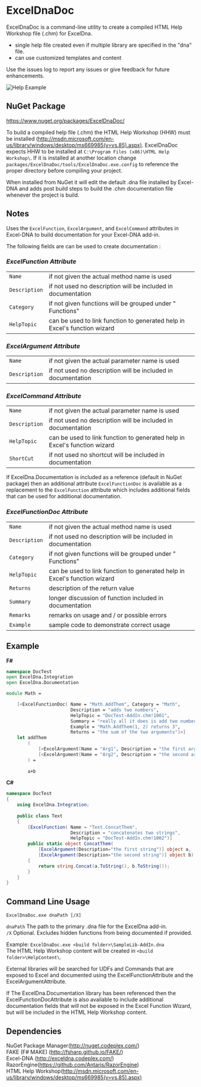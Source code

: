 ﻿ExcelDnaDoc
===================
ExcelDnaDoc is a command-line utility to create a compiled HTML Help Workshop file (.chm) for ExcelDna.

* single help file created even if multiple library are specified in the "dna" file.  
* can use customized templates and content  

Use the issues log to report any issues or give feedback for future enhancements.

![Help Example](https://raw.githubusercontent.com/mndrake/ExcelDnaDoc/master/docs/files/help.png)

NuGet Package
------------------
https://www.nuget.org/packages/ExcelDnaDoc/

To build a compiled help file (.chm) the HTML Help Workshop (HHW) must be installed 
(http://msdn.microsoft.com/en-us/library/windows/desktop/ms669985(v=vs.85).aspx).
ExcelDnaDoc expects HHW to be installed at `C:\Program Files (x86)\HTML Help Workshop\`. 
If it is installed at another location change `packages/ExcelDnaDoc/tools/ExcelDnaDoc.exe.config` 
to reference the proper directory before compiling your project.  

When installed from NuGet it will edit the default .dna file installed by Excel-DNA and adds post 
build steps to build the .chm documentation file whenever the project is build.

Notes
------------------

Uses the `ExcelFunction`, `ExcelArgument`, and `ExcelCommand` attributes in Excel-DNA to build 
documentation for your Excel-DNA add-in.  

The following fields are can be used to create documentation :  

### _ExcelFunction Attribute_
|					|																			|
| ----------------- | ------------------------------------------------------------------------- |
| `Name`			| if not given the actual method name is used								|
| `Description`		| if not used no description will be included in documentation				|
| `Category`		| if not given functions will be grouped under "*<project name>* Functions" | 
| `HelpTopic`		| can be used to link function to generated help in Excel's function wizard | 

### _ExcelArgument Attribute_
|					|																			|
| ----------------- | ------------------------------------------------------------------------- |
| `Name`			| if not given the actual parameter name is used							|
| `Description`		| if not used no description will be included in documentation				|

### _ExcelCommand Attribute_  
|					|																			|
| ----------------- | ------------------------------------------------------------------------- |
| `Name`			| if not given the actual parameter name is used							|
| `Description`		| if not used no description will be included in documentation				|
| `HelpTopic`		| can be used to link function to generated help in Excel's function wizard |
| `ShortCut`		| if not used no shortcut will be included in documentation					|

If ExcelDna.Documentation is included as a reference (default in NuGet package) then an additional 
attribute `ExcelFunctionDoc` is available as a replacement to the `ExcelFunction` attribute 
which includes additional fields that can be used for additional documentation.

### _ExcelFunctionDoc Attribute_
|					|																			|
| ----------------- | ------------------------------------------------------------------------- |
| `Name`			| if not given the actual method name is used								|
| `Description`		| if not used no description will be included in documentation				|
| `Category`		| if not given functions will be grouped under "*<project name>* Functions" | 
| `HelpTopic`		| can be used to link function to generated help in Excel's function wizard | 
| `Returns`			| description of the return value											|
| `Summary`			| longer discussion of function included in documentation					|  
| `Remarks`			| remarks on usage and / or possible errors									|
| `Example`			| sample code to demonstrate correct usage									|


Example
------------------

**F#**
```fsharp
namespace DocTest
open ExcelDna.Integration
open ExcelDna.Documentation

module Math =

    [<ExcelFunctionDoc( Name = "Math.AddThem", Category = "Math", 
                        Description = "adds two numbers", 
                        HelpTopic = "DocTest-AddIn.chm!1001",
						Summary = "really all it does is add two number ... I promise.",
						Example = "Math.AddThem(1, 2) returns 3",
						Returns = "the sum of the two arguments")>]
    let addThem
        (
            [<ExcelArgument(Name = "Arg1", Description = "the first argument")>]a,
            [<ExcelArgument(Name = "Arg2", Description = "the second argument")>]b
        ) = 
        
        a+b
```

**C#**
```csharp
namespace DocTest
{
    using ExcelDna.Integration;
    
    public class Text 
    {
        [ExcelFunction( Name = "Text.ConcatThem", 
                        Description = "concatenates two strings", 
                        HelpTopic = "DocTest-AddIn.chm!1002")]
        public static object ConcatThem(
            [ExcelArgument(Description="the first string")] object a, 
            [ExcelArgument(Description="the second string")] object b)
        {
            return string.Concat(a.ToString(), b.ToString());
        }
    }
}
```

Command Line Usage
------------------
    ExcelDnaDoc.exe dnaPath [/X]
`dnaPath` The path to the primary .dna file for the ExcelDna add-in.  
`/X` Optional. Excludes hidden functions from being documented if provided.

Example: `ExcelDnaDoc.exe <build folder>\SampleLib-AddIn.dna`  
         The HTML Help Workshop content will be created in `<build folder>\HelpContent\`.  

External libraries will be searched for UDFs and Commands
that are exposed to Excel and documented using the ExcelFunctionAttribute and the ExcelArgumentAttribute.  

If The ExcelDna.Documentation library has been referenced then the ExcelFunctionDocAttribute 
is also available to include additional documentation fields that will not be exposed in the Excel Function 
Wizard, but will be included in the HTML Help Workshop content.  

Dependencies
------------------
 NuGet Package Manager(http://nuget.codeplex.com/)  
 FAKE (F# MAKE) (http://fsharp.github.io/FAKE/)  
 Excel-DNA (http://exceldna.codeplex.com/)  
 RazorEngine(https://github.com/Antaris/RazorEngine)  
 HTML Help Workshop(http://msdn.microsoft.com/en-us/library/windows/desktop/ms669985(v=vs.85).aspx)  
